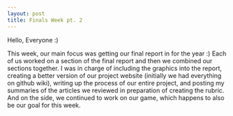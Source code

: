 ```yaml
---
layout: post
title: Finals Week pt. 2
---
```


Hello, Everyone :)

This week, our main focus was getting our final report in for the year :) Each of us worked on a section of the final report and then we 
combined our sections together. I was in charge of including the graphics into the report, creating a better version of our project 
website (initially we had everything on github wiki), writing up the process of our entire project, and posting my summaries of the 
articles we reviewed in preparation of creating the rubric. And on the side, we continued to work on our game, which happens to also be 
our goal for this week. 


